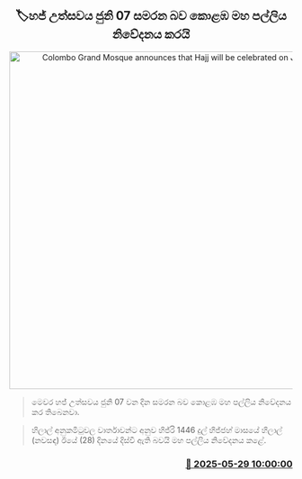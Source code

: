 <p align='center'><b><h2 align='center' title='Colombo Grand Mosque announces that Hajj will be celebrated on June 7th'>🏷හජ් උත්සවය ජුනි 07 සමරන බව කොළඹ මහ පල්ලිය නිවේදනය කරයි</h2></b></p>
<p align='center'><img src='https://helakuru.sgp1.cdn.digitaloceanspaces.com/esana/images/lib/haj-festival-archived.jpg' width='600' alt='Colombo Grand Mosque announces that Hajj will be celebrated on June 7th'></p>

> මෙවර හජ් උත්සවය ජුනි 07 වන දින සමරන බව කොළඹ මහ පල්ලිය නිවේදනය කර තිබෙනවා.

> හිලාල් අනුකමිටුවල වාර්තාවන්ට අනුව හිජ්රි 1446 දුල් හිජ්ජහ් මාසයේ හිලාල් (නවසඳ) ඊයේ (28) දිනයේ දිස්වී ඇති බවයි මහ පල්ලිය නිවේදනය කළේ.



<h3 align='right'><a href='https://www.helakuru.lk/esana/p/110511/'>📅 2025-05-29 10:00:00</a></h3>
